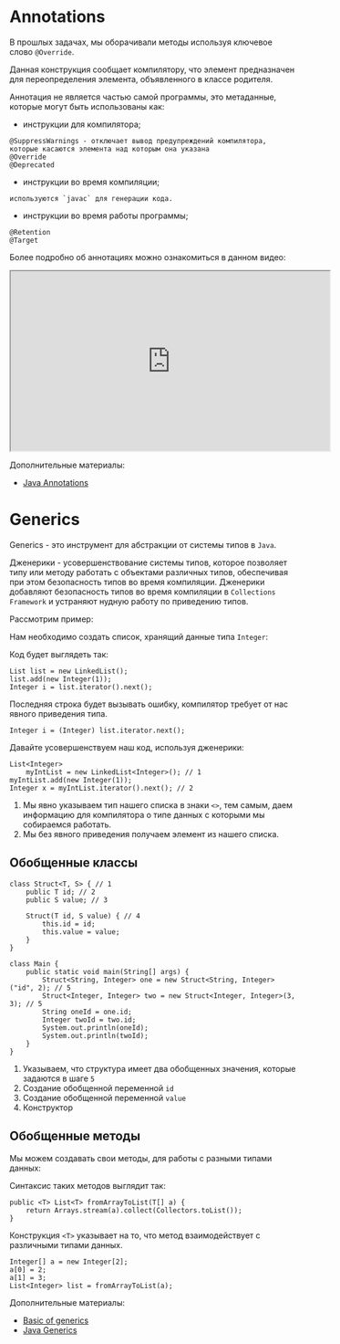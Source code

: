 <h1>Annotations</h1>

<p>В прошлых задачах, мы оборачивали методы используя ключевое слово <code>@Override</code>.</p>

<p>Данная конструкция сообщает компилятору, что элемент предназначен для переопределения элемента, объявленного в классе родителя.</p>

<p>Аннотация не является частью самой программы, это метаданные, которые могут быть использованы как:</p>

<ul>
	<li>инструкции для компилятора;</li>
</ul>

<pre><code>@SuppressWarnings - отключает вывод предупреждений компилятора, которые касаются элемента над которым она указана
@Override
@Deprecated
</code></pre>

<ul>
	<li>инструкции во время компиляции;</li>
</ul>

<pre><code>используются `javac` для генерации кода.
</code></pre>

<ul>
	<li>инструкции во время работы программы;</li>
</ul>

<pre><code>@Retention
@Target
</code></pre>

<p>Более подробно об аннотациях можно ознакомиться в данном видео:</p>

<p><iframe allowfullscreen="" height="315" src="https://www.youtube.com/embed/_kmh1m0BH3s?start=1937" width="560"></iframe></p>

<p>Дополнительные материалы:</p>

<ul>
	<li><a href="https://docs.oracle.com/javase/tutorial/java/annotations/index.html" rel="nofollow noopener noreferrer">Java Annotations</a></li>
</ul>

<h1>Generics</h1>

<p>Generics - это инструмент для абстракции от системы типов в <code>Java</code>.</p>

<p>Дженерики - усовершенствование системы типов, которое позволяет типу или методу работать с объектами различных типов, обеспечивая при этом безопасность типов во время компиляции. Дженерики добавляют безопасность типов во время компиляции в <code>Collections Framework</code> и устраняют нудную работу по приведению типов.</p>

<p>Рассмотрим пример:</p>

<p>Нам необходимо создать список, хранящий данные типа <code>Integer</code>:</p>

<p>Код будет выглядеть так:</p>

<pre><code>List list = new LinkedList();
list.add(new Integer(1)); 
Integer i = list.iterator().next();</code></pre>

<p>Последняя строка будет вызывать ошибку, компилятор требует от нас явного приведения типа.</p>

<pre><code>Integer i = (Integer) list.iterator.next();</code></pre>

<p>Давайте усовершенствуем наш код, используя дженерики:</p>

<pre><code>List&lt;Integer&gt; 
    myIntList = new LinkedList&lt;Integer&gt;(); // 1
myIntList.add(new Integer(1));
Integer x = myIntList.iterator().next(); // 2</code></pre>

<ol>
	<li>Мы явно указываем тип нашего списка в знаки <code>&lt;&gt;</code>, тем самым, даем информацию для компилятора о типе данных с которыми мы собираемся работать.</li>
	<li>Мы без явного приведения получаем элемент из нашего списка.</li>
</ol>

<h2>Обобщенные классы</h2>

<pre><code>class Struct&lt;T, S&gt; { // 1
    public T id; // 2
    public S value; // 3

    Struct(T id, S value) { // 4
        this.id = id;
        this.value = value;
    }
}

class Main {
    public static void main(String[] args) {
        Struct&lt;String, Integer&gt; one = new Struct&lt;String, Integer&gt;("id", 2); // 5
        Struct&lt;Integer, Integer&gt; two = new Struct&lt;Integer, Integer&gt;(3, 3); // 5
        String oneId = one.id;
        Integer twoId = two.id;
        System.out.println(oneId);
        System.out.println(twoId);
    }
}</code></pre>

<ol>
	<li>Указываем, что структура имеет два обобщенных значения, которые задаются в шаге <code>5</code></li>
	<li>Создание обобщенной переменной <code>id</code></li>
	<li>Создание обобщенной переменной <code>value</code></li>
	<li>Конструктор</li>
</ol>

<h2>Обобщенные методы</h2>

<p>Мы можем создавать свои методы, для работы с разными типами данных:</p>

<p>Синтаксис таких методов выглядит так:</p>

<pre><code>public &lt;T&gt; List&lt;T&gt; fromArrayToList(T[] a) {   
    return Arrays.stream(a).collect(Collectors.toList());
}</code></pre>

<p>Конструкция <code>&lt;T&gt;</code> указывает на то, что метод взаимодействует с различными типами данных.</p>

<pre><code>Integer[] a = new Integer[2];
a[0] = 2;
a[1] = 3;
List&lt;Integer&gt; list = fromArrayToList(a);</code></pre>

<p>Дополнительные материалы:</p>

<ul>
	<li><a href="https://www.baeldung.com/java-generics" rel="nofollow noopener noreferrer">Basic of generics</a></li>
	<li><a href="https://docs.oracle.com/javase/tutorial/extra/generics/index.html" rel="nofollow noopener noreferrer">Java Generics</a></li>
</ul>